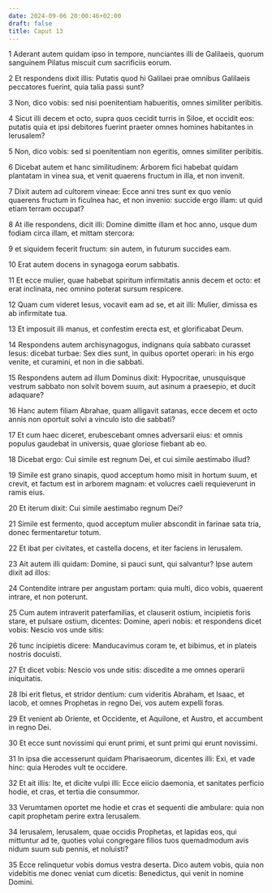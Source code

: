 ```yaml
---
date: 2024-09-06 20:00:46+02:00
draft: false
title: Caput 13
---
```





1 Aderant autem quidam ipso in tempore, nunciantes illi de Galilaeis, quorum sanguinem Pilatus miscuit cum sacrificiis eorum.

2 Et respondens dixit illis: Putatis quod hi Galilaei prae omnibus Galilaeis peccatores fuerint, quia talia passi sunt?

3 Non, dico vobis: sed nisi poenitentiam habueritis, omnes similiter peribitis.

4 Sicut illi decem et octo, supra quos cecidit turris in Siloe, et occidit eos: putatis quia et ipsi debitores fuerint praeter omnes homines habitantes in Ierusalem?

5 Non, dico vobis: sed si poenitentiam non egeritis, omnes similiter peribitis.

6 Dicebat autem et hanc similitudinem: Arborem fici habebat quidam plantatam in vinea sua, et venit quaerens fructum in illa, et non invenit.

7 Dixit autem ad cultorem vineae: Ecce anni tres sunt ex quo venio quaerens fructum in ficulnea hac, et non invenio: succide ergo illam: ut quid etiam terram occupat?

8 At ille respondens, dicit illi: Domine dimitte illam et hoc anno, usque dum fodiam circa illam, et mittam stercora:

9 et siquidem fecerit fructum: sin autem, in futurum succides eam.

10 Erat autem docens in synagoga eorum sabbatis.

11 Et ecce mulier, quae habebat spiritum infirmitatis annis decem et octo: et erat inclinata, nec omnino poterat sursum respicere.

12 Quam cum videret Iesus, vocavit eam ad se, et ait illi: Mulier, dimissa es ab infirmitate tua.

13 Et imposuit illi manus, et confestim erecta est, et glorificabat Deum.

14 Respondens autem archisynagogus, indignans quia sabbato curasset Iesus: dicebat turbae: Sex dies sunt, in quibus oportet operari: in his ergo venite, et curamini, et non in die sabbati.

15 Respondens autem ad illum Dominus dixit: Hypocritae, unusquisque vestrum sabbato non solvit bovem suum, aut asinum a praesepio, et ducit adaquare?

16 Hanc autem filiam Abrahae, quam alligavit satanas, ecce decem et octo annis non oportuit solvi a vinculo isto die sabbati?

17 Et cum haec diceret, erubescebant omnes adversarii eius: et omnis populus gaudebat in universis, quae gloriose fiebant ab eo.

18 Dicebat ergo: Cui simile est regnum Dei, et cui simile aestimabo illud?

19 Simile est grano sinapis, quod acceptum homo misit in hortum suum, et crevit, et factum est in arborem magnam: et volucres caeli requieverunt in ramis eius.

20 Et iterum dixit: Cui simile aestimabo regnum Dei?

21 Simile est fermento, quod acceptum mulier abscondit in farinae sata tria, donec fermentaretur totum.

22 Et ibat per civitates, et castella docens, et iter faciens in Ierusalem.

23 Ait autem illi quidam: Domine, si pauci sunt, qui salvantur? Ipse autem dixit ad illos:

24 Contendite intrare per angustam portam: quia multi, dico vobis, quaerent intrare, et non poterunt.

25 Cum autem intraverit paterfamilias, et clauserit ostium, incipietis foris stare, et pulsare ostium, dicentes: Domine, aperi nobis: et respondens dicet vobis: Nescio vos unde sitis:

26 tunc incipietis dicere: Manducavimus coram te, et bibimus, et in plateis nostris docuisti.

27 Et dicet vobis: Nescio vos unde sitis: discedite a me omnes operarii iniquitatis.

28 Ibi erit fletus, et stridor dentium: cum videritis Abraham, et Isaac, et Iacob, et omnes Prophetas in regno Dei, vos autem expelli foras.

29 Et venient ab Oriente, et Occidente, et Aquilone, et Austro, et accumbent in regno Dei.

30 Et ecce sunt novissimi qui erunt primi, et sunt primi qui erunt novissimi.

31 In ipsa die accesserunt quidam Pharisaeorum, dicentes illi: Exi, et vade hinc: quia Herodes vult te occidere.

32 Et ait illis: Ite, et dicite vulpi illi: Ecce eiicio daemonia, et sanitates perficio hodie, et cras, et tertia die consummor.

33 Verumtamen oportet me hodie et cras et sequenti die ambulare: quia non capit prophetam perire extra Ierusalem.

34 Ierusalem, Ierusalem, quae occidis Prophetas, et lapidas eos, qui mittuntur ad te, quoties volui congregare filios tuos quemadmodum avis nidum suum sub pennis, et noluisti?

35 Ecce relinquetur vobis domus vestra deserta. Dico autem vobis, quia non videbitis me donec veniat cum dicetis: Benedictus, qui venit in nomine Domini.

